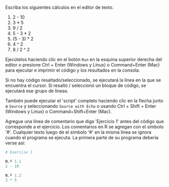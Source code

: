 Escriba los siguientes cálculos en el editor de texto.

1. 2 - 10
2. 3 \* 5
3. 9 / 2
4. 5 - 3 \* 2
5. (5 - 3) \* 2
6. 4 ^ 2
7. 8 / 2 ^ 2

Ejecútelos haciendo clic en el botón `Run` en la esquina superior derecha del editor o presione Ctrl + Enter
(Windows y Linux) o Command+Enter (Mac) para ejecutar e imprimir el código y los resultados en la consola.

Si no hay código resaltado/seleccionado, se ejecutará la línea en la que se encuentra el cursor.
Si resaltó / seleccionó un bloque de código, se ejecutará ese grupo de líneas.

También puede ejecutar el 'script' completo haciendo clic en la flecha junto a `Source` y seleccionando `Source with Echo` o usando Ctrl + Shift + Enter
(Windows y Linux) o Command+Shift+Enter (Mac).

Agregue una línea de comentario que diga 'Ejercicio 1' antes del código que corresponde a el ejercicio. Los comentarios en R se agregan con el símbolo '#'.
Cualquier texto luego de el símbolo '#' en la misma línea se ignora cuando el programa se
ejecuta. La primera parte de su programa debería verse así:

``` r
# Exercise 1

N.º 1.1
2 - 10

N.º 1.2
3 * 5
```